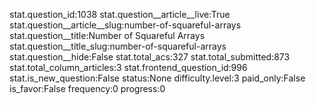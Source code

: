 stat.question_id:1038
stat.question__article__live:True
stat.question__article__slug:number-of-squareful-arrays
stat.question__title:Number of Squareful Arrays
stat.question__title_slug:number-of-squareful-arrays
stat.question__hide:False
stat.total_acs:327
stat.total_submitted:873
stat.total_column_articles:3
stat.frontend_question_id:996
stat.is_new_question:False
status:None
difficulty.level:3
paid_only:False
is_favor:False
frequency:0
progress:0
